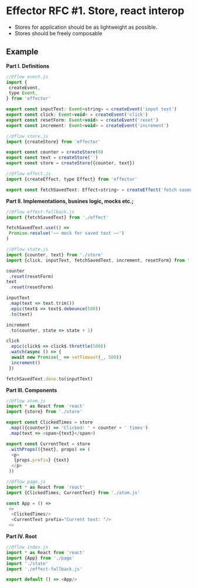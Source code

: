 # Effector RFC #1. Store, react interop

- Stores for application should be as lightweight as possible.
- Stores should be freely composable

## Example

**Part I. Definitions**

```javascript
//@flow event.js
import {
 createEvent,
 type Event,
} from 'effector'

export const inputText: Event<string> = createEvent('input text')
export const click: Event<void> = createEvent('click')
export const resetForm: Event<void> = createEvent('reset')
export const increment: Event<void> = createEvent('increment')
```

```javascript
//@flow store.js
import {createStore} from 'effector'

export const counter = createStore(0)
export const text = createStore('')
export const store = createStore({counter, text})
```


```javascript
//@flow effect.js
import {createEffect, type Effect} from 'effector'

export const fetchSavedText: Effect<string> = createEffect('fetch saved text')
```

**Part II. Implementations, busines logic, mocks etc.;**

```javascript
//@flow effect-fallback.js
import {fetchSavedText} from './effect'

fetchSavedText.use(() =>
 Promise.resolve('~~ mock for saved text ~~')
)
```

```javascript
//@flow state.js
import {counter, text} from './store'
import {click, inputText, fetchSavedText, increment, resetForm} from './event'

counter
 .reset(resetForm)
text
 .reset(resetForm)

inputText
 .map(text => text.trim())
 .epic(text$ => text$.debounce(500))
 .to(text)

increment
 .to(counter, state => state + 1)

click
 .epic(click$ => click$.throttle(500))
 .watch(async () => {
  await new Promise(_ => setTimeout(_, 500))
  increment()
 })

fetchSavedText.done.to(inputText)
```

**Part III. Components**

```javascript
//@flow atom.js
import * as React from 'react'
import {store} from './store'

export const ClickedTimes = store
 .map(({counter}) => 'Clicked: ' + counter + ' times')
 .map(text => <span>{text}</span>)

export const CurrentText = store
 .withProps(({text}, props) => (
  <p>
   {props.prefix} {text}
  </p>
 ))
```

```javascript
//@flow page.js
import * as React from 'react'
import {ClickedTimes, CurrentText} from './atom.js'

const App = () =>
 <>
  <ClickedTimes/>
  <CurrentText prefix="Current text: "/>
 <>
```

**Part IV. Root**

```javascript
//@flow index.js
import * as React from 'react'
import {App} from './page'
import './state'
import './effect-fallback.js'

export default () => <App/>
```
